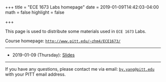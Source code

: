 +++
title = "ECE 1673 Labs homepage"
date = 2019-01-09T14:42:03-04:00
math = false
highlight = false

+++

This page is used to distribute some materials used in `ECE 1673` Labs.

Course homepage: [`http://www.pitt.edu/~zhm4/ECE1673/`](http://www.pitt.edu/~zhm4/ECE1673/)

* * *

* 2019-01-09 (Thursday): [Slides](https://drive.google.com/file/d/1BpfFoYPRUlxs-9pzyOFiiYuBaSc_mwj7/view?usp=sharing)


* * *

If you have any questions, please contact me via email:
[`by.yang@pitt.edu`](mailto:by.yang@pitt.edu) with your PITT email address.
